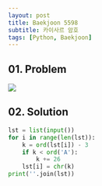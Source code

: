 ```yaml
---
layout: post
title: Baekjoon 5598
subtitle: 카이사르 암호
tags: [Python, Baekjoon]
---
```


## 01. Problem

<img src="https://github.com/WoojinJeonkr/WoojinJeonkr.github.io/blob/main/assets/images/post_image/baekjoon/baekjoon_5598.png?raw=true">

## 02. Solution

```Python
lst = list(input())
for i in range(len(lst)):
    k = ord(lst[i]) - 3
    if k < ord('A'):
        k += 26
    lst[i] = chr(k)
print(''.join(lst))
```
